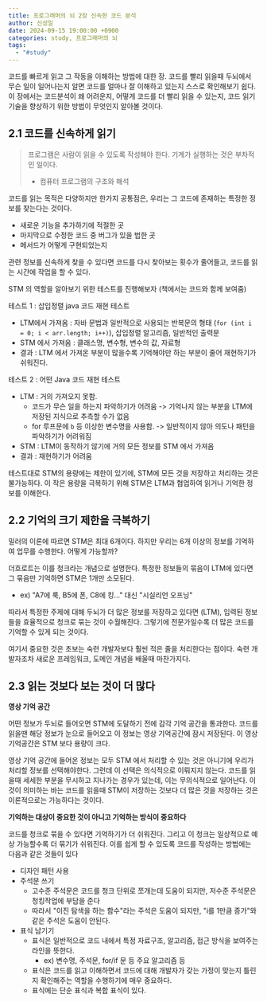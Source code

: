 ```yaml
---
title: 프로그래머의 뇌 2장 신속한 코드 분석
author: 신성일
date: 2024-09-15 19:00:00 +0900
categories: study, 프로그래머의 뇌
tags:
  - "#study"
---
```


코드를 빠르게 읽고 그 작동을 이해하는 방법에 대한 장.
코드를 빨리 읽을때 두뇌에서 무슨 일이 일어나는지 알면 코드를 얼마나 잘 이해하고 있는지 스스로 확인해보기 쉽다.  이 장에서는 코드분석이 왜 어려운지, 어떻게 코드를 더 빨리 읽을 수 있는지, 코드 읽기 기술을 향상하기 위한 방법이 무엇인지 알아볼 것이다.

## 2.1 코드를 신속하게 읽기

> 프로그램은 사람이 읽을 수 있도록 작성해야 한다.  기계가 실행하는 것은 부차적인 일이다.
> - 컴퓨터 프로그램의 구조와 해석

코드를 읽는 목적은 다양하지만 한가지 공통점은, 우리는 그 코드에 존재하는 특정한 정보를 찾는다는 것이다.
- 새로운 기능을 추가하기에 적절한 곳
- 마지막으로 수정한 코드 중 버그가 있을 법한 곳
- 메서드가 어떻게 구현되었는지

관련 정보를 신속하게 찾을 수 있다면 코드를 다시 찾아보는 횟수가 줄어들고, 코드를 읽는 시간에 작업을 할 수 있다. 

STM 의 역할을 알아보기 위한 테스트를 진행해보자 (책에서는 코드와 함께 보여줌)

테스트 1 : 삽입정렬 java 코드 재현 테스트
- LTM에서 가져옴 :  자바 문법과 일반적으로 사용되는 반복문의 형태 (`for (int i = 0; i < arr.length; i++)`), 삽입정렬 알고리즘, 일반적인 출력문
- STM 에서 가져옴 : 클래스명, 변수형, 변수의 값, 자료형
- 결과 : LTM 에서 가져온 부분이 많을수록 기억해야만 하는 부분이 줄어 재현하기가 쉬워진다.

테스트 2 : 어떤 Java 코드 재현 테스트
- LTM : 거의 가져오지 못함. 
	- 코드가 무슨 일을 하는지 파악하기가 어려움 -> 기억나지 않는 부분을 LTM에 저장된 지식으로 추측할 수가 없음 
	- for 루프문에 `b` 등 이상한 변수명을 사용함. -> 일반적이지 않아 의도나 패턴을 파악하기가 어려워짐
- STM : LTM이 동작하기 않기에 거의 모든 정보를 STM 에서 가져옴
- 결과 : 재현하기가 어려움


테스트대로 STM의 용량에는 제한이 있기에, STM에 모든 것을 저장하고 처리하는 것은 불가능하다. 이 작은 용량을 극복하기 위해 STM은 LTM과 협업하여 읽거나 기억한 정보를 이해한다. 

## 2.2 기억의 크기 제한을 극복하기

밀러의 이론에 따르면 STM은 최대 6개이다. 하지만 우리는 6개 이상의 정보를 기억하여 업무를 수행한다. 어떻게 가능할까?

더흐로트는 이를 청크라는 개념으로 설명한다. 특정한 정보들의 묶음이 LTM에 있다면 그 묶음만 기억하면 STM은 1개만 소모된다.
- ex) "A7에 룩, B5에 폰, C8에 킹..." 대신 "시실리언 오프닝"

따라서 특정한 주제에 대해 두뇌가 더 많은 정보를 저장하고 있다면 (LTM), 입력된 정보들을 효율적으로 청크로 묶는 것이 수월해진다. 그렇기에 전문가일수록 더 많은 코드를 기억할 수 있게 되는 것이다.

여기서 중요한 것은 초보는 숙련 개발자보다 훨씬 적은 줄을 처리한다는 점이다. 숙련 개발자조차 새로운 프레임워크, 도메인 개념을 배울때 마찬가지다.


## 2.3 읽는 것보다 보는 것이 더 많다


**영상 기억 공간**

어떤 정보가 두뇌로 들어오면 STM에 도달하기 전에 감각 기억 공간을 통과한다. 코드를 읽을땐 해당 정보가 눈으로 들어오고 이 정보는 영상 기억공간에 잠시 저장된다. 이 영상 기억공간은 STM 보다 용량이 크다. 

영상 기억 공간에 들어온 정보는 모두 STM 에서 처리할 수 있는 것은 아니기에 우리가 처리할 정보를 선택해야한다. 그런데 이 선택은 의식적으로 이뤄지지 않는다. 코드를 읽을때 세세한 부분을 무시하고 지나가는 경우가 있는데, 이는 무의식적으로 일어난다. 이것이 의미하는 바는 코드를 읽을때 STM이 저장하는 것보다 더 많은 것을 저장하는 것은 이론적으로는 가능하다는 것이다.

**기억하는 대상이 중요한 것이 아니고 기억하는 방식이 중요하다**

코드를 청크로 묶을 수 있다면 기억하기가 더 쉬워진다. 그리고 이 청크는 일상적으로 예상 가능할수록 더 묶기가 쉬워진다. 이를 쉽게 할 수 있도록 코드를 작성하는 방법에는 다음과 같은 것들이 있다

- 디자인 패턴 사용 
- 주석문 쓰기
	- 고수준 주석문은 코드를 청크 단위로 쪼개는데 도움이 되지만, 저수준 주석문은 청킹작업에 부담을 준다
	- 따라서 "이진 탐색을 하는 함수"라는 주석은 도움이 되지만, "i를 1만큼 증가"와 같은 주석은 도움이 안된다.
- 표식 남기기
	- 표식은 일반적으로 코드 내에서 특정 자료구조, 알고리즘, 접근 방식을 보여주는 라인을 뜻한다.
		- ex) 변수명, 주석문, for/if 문 등 주요 알고리즘 등
	- 표식은 코드를 읽고 이해하면서 코드에 대해 개발자가 갖는 가정이 맞는지 틀린지 확인해주는 역할을 수행하기에 매우 중요하다. 
	- 표식에는 단순 표식과 복합 표식이 있다.
